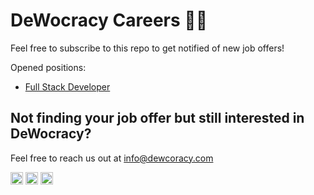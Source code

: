 # DeWocracy Careers 👩‍💼

Feel free to subscribe to this repo to get notified of new job offers!

Opened positions:

- [Full Stack Developer](./fullstack-developer.md)

## Not finding your job offer but still interested in DeWocracy?

Feel free to reach us out at [info@dewcoracy.com](info@dewcoracy.com)

<a href="https://www.linkedin.com/company/dewocracy/" target="_blank"><img src="https://cdn3.iconfinder.com/data/icons/social-media-2169/24/social_media_social_media_logo_likedin-512.png" alt="linkedin" width="20"/></a>  <a href="https://twitter.com/de_wocracy" target="_blank"><img src="https://cdn2.iconfinder.com/data/icons/social-media-2285/512/1_Twitter3_colored_svg-512.png" alt="twitter" width="20"/></a> <a href="https://medium.com/dewocracy" target="_blank"><img src="https://cdn1.iconfinder.com/data/icons/social-media-rounded-corners/512/Rounded_Medium3_svg-512.png" alt="twitter" width="20"/></a>

